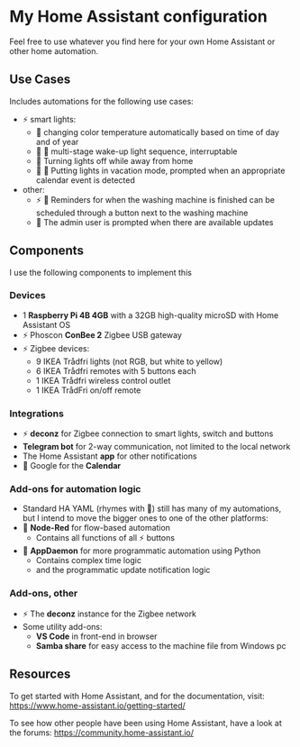 # My Home Assistant configuration

Feel free to use whatever you find here for your own Home Assistant or other home automation.

## Use Cases

Includes automations for the following use cases:

* :zap: smart lights:
  * :snake: changing color temperature automatically based on time of day and of year
  * :thread: :camel: multi-stage wake-up light sequence, interruptable
  * :camel: Turning lights off while away from home
  * :calendar: :camel: Putting lights in vacation mode, prompted when an appropriate calendar event is detected
* other:
  * :zap: :camel: Reminders for when the washing machine is finished can be scheduled through a button next to the washing machine
  * :snake: The admin user is prompted when there are available updates

## Components

I use the following components to implement this

### Devices

* 1 **Raspberry Pi 4B 4GB** with a 32GB high-quality microSD with Home Assistant OS
* :zap: Phoscon **ConBee 2** Zigbee USB gateway
* :zap: Zigbee devices:
  * 9 IKEA Trådfri lights (not RGB, but white to yellow)
  * 6 IKEA Trådfri remotes with 5 buttons each
  * 1 IKEA Trådfri wireless control outlet
  * 1 IKEA TrådFri on/off remote

### Integrations

* :zap: **deconz** for Zigbee connection to smart lights, switch and buttons
* **Telegram bot** for 2-way communication, not limited to the local network
* The Home Assistant **app** for other notifications
* :calendar: Google for the **Calendar**

### Add-ons for automation logic


* Standard HA YAML (rhymes with :camel:) still has many of my automations, but I intend to move the bigger ones to one of the other platforms:
* :thread: **Node-Red** for flow-based automation
  * Contains all functions of all :zap: buttons
* :snake: **AppDaemon** for more programmatic automation using Python
  * Contains complex time logic
  * and the programmatic update notification logic

### Add-ons, other

* :zap: The **deconz** instance for the Zigbee network
* Some utility add-ons:
  * **VS Code** in front-end in browser
  * **Samba share** for easy access to the machine file from Windows pc

## Resources

To get started with Home Assistant, and for the documentation, visit: https://www.home-assistant.io/getting-started/

To see how other people have been using Home Assistant, have a look at the forums: https://community.home-assistant.io/
